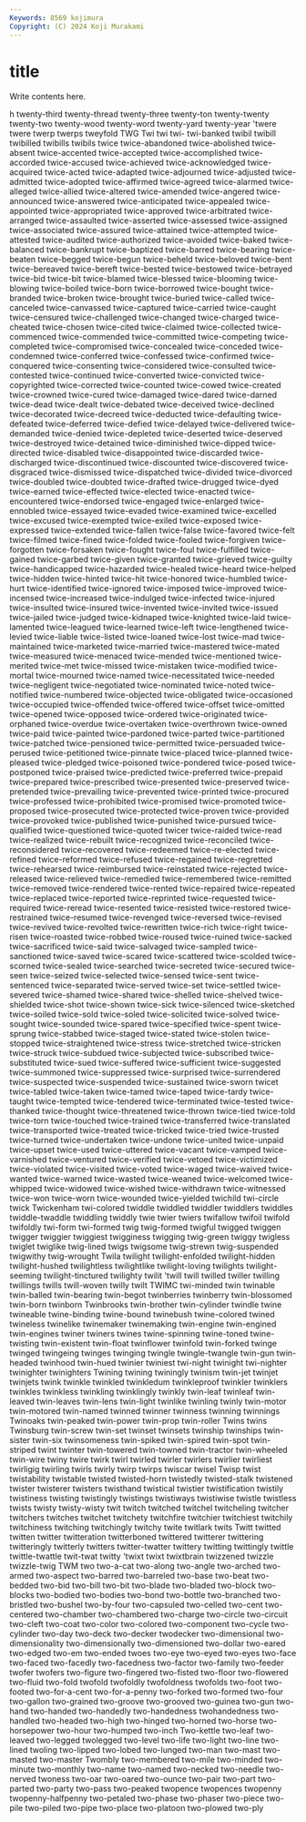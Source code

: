 ```yaml
---
Keywords: 8569 kojimura
Copyright: (C) 2024 Koji Murakami
---
```


# title

Write contents here.



h twenty-third twenty-thread twenty-three
twenty-ton twenty-twenty twenty-two twenty-wood twenty-word twenty-yard twenty-year 'twere twere twerp
twerps tweyfold TWG Twi twi twi- twi-banked twibil twibill twibilled
twibills twibils twice twice-abandoned twice-abolished twice-absent twice-accented twice-accepted twice-accomplished twice-accorded
twice-accused twice-achieved twice-acknowledged twice-acquired twice-acted twice-adapted twice-adjourned twice-adjusted twice-admitted twice-adopted
twice-affirmed twice-agreed twice-alarmed twice-alleged twice-allied twice-altered twice-amended twice-angered twice-announced twice-answered
twice-anticipated twice-appealed twice-appointed twice-appropriated twice-approved twice-arbitrated twice-arranged twice-assaulted twice-asserted twice-assessed
twice-assigned twice-associated twice-assured twice-attained twice-attempted twice-attested twice-audited twice-authorized twice-avoided twice-baked
twice-balanced twice-bankrupt twice-baptized twice-barred twice-bearing twice-beaten twice-begged twice-begun twice-beheld twice-beloved
twice-bent twice-bereaved twice-bereft twice-bested twice-bestowed twice-betrayed twice-bid twice-bit twice-blamed twice-blessed
twice-blooming twice-blowing twice-boiled twice-born twice-borrowed twice-bought twice-branded twice-broken twice-brought twice-buried
twice-called twice-canceled twice-canvassed twice-captured twice-carried twice-caught twice-censured twice-challenged twice-changed twice-charged
twice-cheated twice-chosen twice-cited twice-claimed twice-collected twice-commenced twice-commended twice-committed twice-competing twice-completed
twice-compromised twice-concealed twice-conceded twice-condemned twice-conferred twice-confessed twice-confirmed twice-conquered twice-consenting twice-considered
twice-consulted twice-contested twice-continued twice-converted twice-convicted twice-copyrighted twice-corrected twice-counted twice-cowed twice-created
twice-crowned twice-cured twice-damaged twice-dared twice-darned twice-dead twice-dealt twice-debated twice-deceived twice-declined
twice-decorated twice-decreed twice-deducted twice-defaulting twice-defeated twice-deferred twice-defied twice-delayed twice-delivered twice-demanded
twice-denied twice-depleted twice-deserted twice-deserved twice-destroyed twice-detained twice-diminished twice-dipped twice-directed twice-disabled
twice-disappointed twice-discarded twice-discharged twice-discontinued twice-discounted twice-discovered twice-disgraced twice-dismissed twice-dispatched twice-divided
twice-divorced twice-doubled twice-doubted twice-drafted twice-drugged twice-dyed twice-earned twice-effected twice-elected twice-enacted
twice-encountered twice-endorsed twice-engaged twice-enlarged twice-ennobled twice-essayed twice-evaded twice-examined twice-excelled twice-excused
twice-exempted twice-exiled twice-exposed twice-expressed twice-extended twice-fallen twice-false twice-favored twice-felt twice-filmed
twice-fined twice-folded twice-fooled twice-forgiven twice-forgotten twice-forsaken twice-fought twice-foul twice-fulfilled twice-gained
twice-garbed twice-given twice-granted twice-grieved twice-guilty twice-handicapped twice-hazarded twice-healed twice-heard twice-helped
twice-hidden twice-hinted twice-hit twice-honored twice-humbled twice-hurt twice-identified twice-ignored twice-imposed twice-improved
twice-incensed twice-increased twice-indulged twice-infected twice-injured twice-insulted twice-insured twice-invented twice-invited twice-issued
twice-jailed twice-judged twice-kidnaped twice-knighted twice-laid twice-lamented twice-leagued twice-learned twice-left twice-lengthened
twice-levied twice-liable twice-listed twice-loaned twice-lost twice-mad twice-maintained twice-marketed twice-married twice-mastered
twice-mated twice-measured twice-menaced twice-mended twice-mentioned twice-merited twice-met twice-missed twice-mistaken twice-modified
twice-mortal twice-mourned twice-named twice-necessitated twice-needed twice-negligent twice-negotiated twice-nominated twice-noted twice-notified
twice-numbered twice-objected twice-obligated twice-occasioned twice-occupied twice-offended twice-offered twice-offset twice-omitted twice-opened
twice-opposed twice-ordered twice-originated twice-orphaned twice-overdue twice-overtaken twice-overthrown twice-owned twice-paid twice-painted
twice-pardoned twice-parted twice-partitioned twice-patched twice-pensioned twice-permitted twice-persuaded twice-perused twice-petitioned twice-pinnate
twice-placed twice-planned twice-pleased twice-pledged twice-poisoned twice-pondered twice-posed twice-postponed twice-praised twice-predicted
twice-preferred twice-prepaid twice-prepared twice-prescribed twice-presented twice-preserved twice-pretended twice-prevailing twice-prevented twice-printed
twice-procured twice-professed twice-prohibited twice-promised twice-promoted twice-proposed twice-prosecuted twice-protected twice-proven twice-provided
twice-provoked twice-published twice-punished twice-pursued twice-qualified twice-questioned twice-quoted twicer twice-raided twice-read
twice-realized twice-rebuilt twice-recognized twice-reconciled twice-reconsidered twice-recovered twice-redeemed twice-re-elected twice-refined twice-reformed
twice-refused twice-regained twice-regretted twice-rehearsed twice-reimbursed twice-reinstated twice-rejected twice-released twice-relieved twice-remedied
twice-remembered twice-remitted twice-removed twice-rendered twice-rented twice-repaired twice-repeated twice-replaced twice-reported twice-reprinted
twice-requested twice-required twice-reread twice-resented twice-resisted twice-restored twice-restrained twice-resumed twice-revenged twice-reversed
twice-revised twice-revived twice-revolted twice-rewritten twice-rich twice-right twice-risen twice-roasted twice-robbed twice-roused
twice-ruined twice-sacked twice-sacrificed twice-said twice-salvaged twice-sampled twice-sanctioned twice-saved twice-scared twice-scattered
twice-scolded twice-scorned twice-sealed twice-searched twice-secreted twice-secured twice-seen twice-seized twice-selected twice-sensed
twice-sent twice-sentenced twice-separated twice-served twice-set twice-settled twice-severed twice-shamed twice-shared twice-shelled
twice-shelved twice-shielded twice-shot twice-shown twice-sick twice-silenced twice-sketched twice-soiled twice-sold twice-soled
twice-solicited twice-solved twice-sought twice-sounded twice-spared twice-specified twice-spent twice-sprung twice-stabbed twice-staged
twice-stated twice-stolen twice-stopped twice-straightened twice-stress twice-stretched twice-stricken twice-struck twice-subdued twice-subjected
twice-subscribed twice-substituted twice-sued twice-suffered twice-sufficient twice-suggested twice-summoned twice-suppressed twice-surprised twice-surrendered
twice-suspected twice-suspended twice-sustained twice-sworn twicet twice-tabled twice-taken twice-tamed twice-taped twice-tardy
twice-taught twice-tempted twice-tendered twice-terminated twice-tested twice-thanked twice-thought twice-threatened twice-thrown twice-tied
twice-told twice-torn twice-touched twice-trained twice-transferred twice-translated twice-transported twice-treated twice-tricked twice-tried
twice-trusted twice-turned twice-undertaken twice-undone twice-united twice-unpaid twice-upset twice-used twice-uttered twice-vacant
twice-vamped twice-varnished twice-ventured twice-verified twice-vetoed twice-victimized twice-violated twice-visited twice-voted twice-waged
twice-waived twice-wanted twice-warned twice-wasted twice-weaned twice-welcomed twice-whipped twice-widowed twice-wished twice-withdrawn
twice-witnessed twice-won twice-worn twice-wounded twice-yielded twichild twi-circle twick Twickenham twi-colored
twiddle twiddled twiddler twiddlers twiddles twiddle-twaddle twiddling twiddly twie twier
twiers twifallow twifoil twifold twifoldly twi-form twi-formed twig twig-formed twigful
twigged twiggen twigger twiggier twiggiest twigginess twigging twig-green twiggy twigless
twiglet twiglike twig-lined twigs twigsome twig-strewn twig-suspended twigwithy twig-wrought Twila
twilight twilight-enfolded twilight-hidden twilight-hushed twilightless twilightlike twilight-loving twilights twilight-seeming twilight-tinctured
twilighty twilit 'twill twill twilled twiller twilling twillings twills twill-woven
twilly twilt TWIMC twi-minded twin twinable twin-balled twin-bearing twin-begot twinberries
twinberry twin-blossomed twin-born twinborn Twinbrooks twin-brother twin-cylinder twindle twine twineable
twine-binding twine-bound twinebush twine-colored twined twineless twinelike twinemaker twinemaking twin-engine
twin-engined twin-engines twiner twiners twines twine-spinning twine-toned twine-twisting twin-existent twin-float
twinflower twinfold twin-forked twinge twinged twingeing twinges twinging twingle twingle-twangle
twin-gun twin-headed twinhood twin-hued twinier twiniest twi-night twinight twi-nighter twinighter
twinighters Twining twining twiningly twinism twin-jet twinjet twinjets twink twinkle
twinkled twinkledum twinkleproof twinkler twinklers twinkles twinkless twinkling twinklingly twinkly
twin-leaf twinleaf twin-leaved twin-leaves twin-lens twin-light twinlike twinling twinly twin-motor
twin-motored twin-named twinned twinner twinness twinning twinnings Twinoaks twin-peaked twin-power
twin-prop twin-roller Twins twins Twinsburg twin-screw twin-set twinset twinsets twinship
twinships twin-sister twin-six twinsomeness twin-spiked twin-spired twin-spot twin-striped twint twinter
twin-towered twin-towned twin-tractor twin-wheeled twin-wire twiny twire twirk twirl twirled
twirler twirlers twirlier twirliest twirligig twirling twirls twirly twirp twirps
twiscar twisel Twisp twist twistability twistable twisted twisted-horn twistedly twisted-stalk
twistened twister twisterer twisters twisthand twistical twistier twistification twistily twistiness
twisting twistingly twistings twistiways twistiwise twistle twistless twists twisty twisty-wisty
twit twitch twitched twitchel twitcheling twitcher twitchers twitches twitchet twitchety
twitchfire twitchier twitchiest twitchily twitchiness twitching twitchingly twitchy twite twitlark
twits Twitt twitted twitten twitter twitteration twitterboned twittered twitterer twittering
twitteringly twitterly twitters twitter-twatter twittery twitting twittingly twittle twittle-twattle twit-twat
twitty 'twixt twixt twixtbrain twizzened twizzle twizzle-twig TWM two two-a-cat
two-along two-angle two-arched two-armed two-aspect two-barred two-barreled two-base two-beat two-bedded
two-bid two-bill two-bit two-blade two-bladed two-block two-blocks two-bodied two-bodies two-bond
two-bottle two-branched two-bristled two-bushel two-by-four two-capsuled two-celled two-cent two-centered two-chamber
two-chambered two-charge two-circle two-circuit two-cleft two-coat two-color two-colored two-component two-cycle
two-cylinder two-day two-deck two-decker twodecker two-dimensional two-dimensionality two-dimensionally two-dimensioned two-dollar
two-eared two-edged two-em two-ended twoes two-eye two-eyed two-eyes two-face two-faced
two-facedly two-facedness two-factor two-family two-feeder twofer twofers two-figure two-fingered two-fisted
two-floor two-flowered two-fluid two-fold twofold twofoldly twofoldness twofolds two-foot two-footed
two-for-a-cent two-for-a-penny two-forked two-formed two-four two-gallon two-grained two-groove two-grooved two-guinea
two-gun two-hand two-handed two-handedly two-handedness twohandedness two-handled two-headed two-high two-hinged
two-horned two-horse two-horsepower two-hour two-humped two-inch Two-kettle two-leaf two-leaved two-legged
twolegged two-level two-life two-light two-line two-lined twoling two-lipped two-lobed two-lunged
two-man two-mast two-masted two-master Twombly two-membered two-mile two-minded two-minute two-monthly
two-name two-named two-necked two-needle two-nerved twoness two-oar two-oared two-ounce two-pair
two-part two-parted two-party two-pass two-peaked twopence twopences twopenny twopenny-halfpenny two-petaled
two-phase two-phaser two-piece two-pile two-piled two-pipe two-place two-platoon two-plowed two-ply
